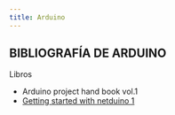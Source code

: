 ```yaml
---
title: Arduino
---
```

## BIBLIOGRAFÍA DE ARDUINO

Libros      
* Arduino project hand book vol.1 
* [Getting started with netduino 1](https://pdfs.semanticscholar.org/0456/f26969c1d800e817fe681bb8fd825b249c73.pdf)
